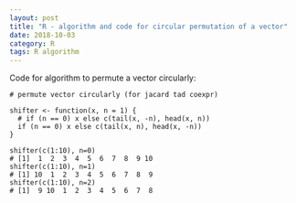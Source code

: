 ```yaml
---
layout: post
title: "R - algorithm and code for circular permutation of a vector"
date: 2018-10-03
category: R
tags: R algorithm
---
```


Code for algorithm to permute a vector circularly:

```
# permute vector circularly (for jacard tad coexpr)

shifter <- function(x, n = 1) {
  # if (n == 0) x else c(tail(x, -n), head(x, n))
  if (n == 0) x else c(tail(x, n), head(x, -n))
}

shifter(c(1:10), n=0)
# [1]  1  2  3  4  5  6  7  8  9 10
shifter(c(1:10), n=1)
# [1] 10  1  2  3  4  5  6  7  8  9
shifter(c(1:10), n=2)
# [1]  9 10  1  2  3  4  5  6  7  8
```



